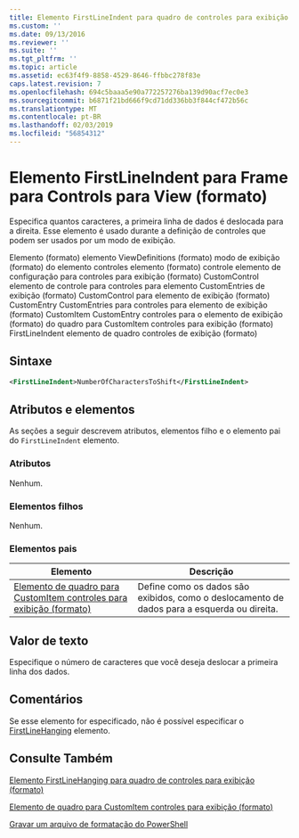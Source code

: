 ```yaml
---
title: Elemento FirstLineIndent para quadro de controles para exibição (formato) | Microsoft Docs
ms.custom: ''
ms.date: 09/13/2016
ms.reviewer: ''
ms.suite: ''
ms.tgt_pltfrm: ''
ms.topic: article
ms.assetid: ec63f4f9-8858-4529-8646-ffbbc278f83e
caps.latest.revision: 7
ms.openlocfilehash: 694c5baaa5e90a772257276ba139d90acf7ec0e3
ms.sourcegitcommit: b6871f21bd666f9cd71dd336bb3f844cf472b56c
ms.translationtype: MT
ms.contentlocale: pt-BR
ms.lasthandoff: 02/03/2019
ms.locfileid: "56854312"
---
```

# <a name="firstlineindent-element-for-frame-for-controls-for-view-format"></a>Elemento FirstLineIndent para Frame para Controls para View (formato)

Especifica quantos caracteres, a primeira linha de dados é deslocada para a direita. Esse elemento é usado durante a definição de controles que podem ser usados por um modo de exibição.

Elemento (formato) elemento ViewDefinitions (formato) modo de exibição (formato) do elemento controles elemento (formato) controle elemento de configuração para controles para exibição (formato) CustomControl elemento de controle para controles para elemento CustomEntries de exibição (formato) CustomControl para elemento de exibição (formato) CustomEntry CustomEntries para controles para elemento de exibição (formato) CustomItem CustomEntry controles para o elemento de exibição (formato) do quadro para CustomItem controles para exibição (formato) FirstLineIndent elemento de quadro controles de exibição (formato)

## <a name="syntax"></a>Sintaxe

```xml
<FirstLineIndent>NumberOfCharactersToShift</FirstLineIndent>
```

## <a name="attributes-and-elements"></a>Atributos e elementos

As seções a seguir descrevem atributos, elementos filho e o elemento pai do `FirstLineIndent` elemento.

### <a name="attributes"></a>Atributos

Nenhum.

### <a name="child-elements"></a>Elementos filhos

Nenhum.

### <a name="parent-elements"></a>Elementos pais

|Elemento|Descrição|
|-------------|-----------------|
|[Elemento de quadro para CustomItem controles para exibição (formato)](./frame-element-for-customitem-for-controls-for-view-format.md)|Define como os dados são exibidos, como o deslocamento de dados para a esquerda ou direita.|

## <a name="text-value"></a>Valor de texto

Especifique o número de caracteres que você deseja deslocar a primeira linha dos dados.

## <a name="remarks"></a>Comentários

Se esse elemento for especificado, não é possível especificar o [FirstLineHanging](./firstlinehanging-element-for-frame-for-controls-for-view-format.md) elemento.

## <a name="see-also"></a>Consulte Também

[Elemento FirstLineHanging para quadro de controles para exibição (formato)](./firstlinehanging-element-for-frame-for-controls-for-view-format.md)

[Elemento de quadro para CustomItem controles para exibição (formato)](./frame-element-for-customitem-for-controls-for-view-format.md)

[Gravar um arquivo de formatação do PowerShell](./writing-a-powershell-formatting-file.md)
